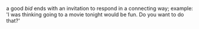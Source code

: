 a good *bid* ends with an invitation to respond in a connecting way; example: 'I was thinking going to a movie tonight would be fun. Do you want to do that?'

